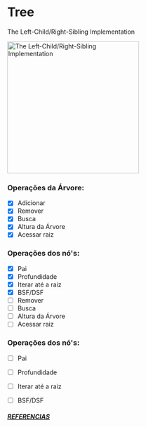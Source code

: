 # Tree
The Left-Child/Right-Sibling Implementation

<img src = "https://i.imgur.com/8eNZXMG.png" alt="The Left-Child/Right-Sibling Implementation" width="300">

### Operações da Árvore:

- [x] Adicionar
- [x] Remover
- [x] Busca
- [x] Altura da Árvore
- [x] Acessar raiz

### Operações dos nó's:

- [x] Pai
- [x] Profundidade
- [x] Iterar até a raiz
- [x] BSF/DSF
- [ ] Remover
- [ ] Busca
- [ ] Altura da Árvore
- [ ] Acessar raiz

### Operações dos nó's:

- [ ] Pai
- [ ] Profundidade
- [ ] Iterar até a raiz
- [ ] BSF/DSF


##### [REFERENCIAS](https://www.ida.liu.se/opendsa/OpenDSA/Books/Everything/html/GenTreeImplement.html#the-left-child-right-sibling-implementation)
